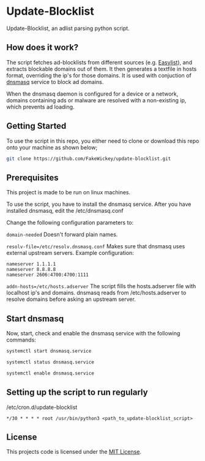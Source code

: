 # Update-Blocklist
Update-Blocklist, an adlist parsing python script.

## How does it work?
The script fetches ad-blocklists from different sources (e.g. [Easylist](https://easylist.to/)), and extracts blockable domains out of them. It then generates a textfile in hosts format, overriding the ip's for those domains. It is used with conjuction of [dnsmasq](https://thekelleys.org.uk/dnsmasq/doc.html) service to block ad domains.

When the dnsmasq daemon is configured for a device or a network, domains containing ads or malware are resolved with a non-existing ip, which prevents ad loading.


## Getting Started
To use the script in this repo, you either need to clone or download this repo onto your machine as shown below;
```bash
git clone https://github.com/FakeWickey/update-blocklist.git
```

## Prerequisites
This project is made to be run on linux machines.

To use the script, you have to install the dnsmasq service.
After you have installed dnsmasq, edit the /etc/dnsmasq.conf

Change the following configuration parameters to:

`domain-needed`
Doesn't forward plain names.

`resolv-file=/etc/resolv.dnsmasq.conf`
Makes sure that dnsmasq uses external upstream servers.
Example configuration:
```
nameserver 1.1.1.1
nameserver 8.8.8.8
nameserver 2606:4700:4700:1111
```

`addn-hosts=/etc/hosts.adserver`
The script fills the hosts.adserver file with localhost ip's and domains.
dnsmasq reads from /etc/hosts.adserver to resolve domains before asking an upstream server.

## Start dnsmasq
Now, start, check and enable the dnsmasq service with the following commands:
```bash
systemctl start dnsmasq.service
```

```bash
systemctl status dnsmasq.service
```

```bash
systemctl enable dnsmasq.service
```

## Setting up the script to run regularly
/etc/cron.d/update-blocklist
```
*/30 * * * * root /usr/bin/python3 <path_to_update-blocklist_script>
```

## License
This projects code is licensed under the [MIT License](https://opensource.org/licenses/MIT).
